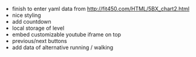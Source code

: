 -   finish to enter yaml data from
    <http://fit450.com/HTML/5BX_chart2.html>
-   nice styling
-   add countdown
-   local storage of level
-   embed customizable youtube iframe on top
-   previous/next buttons
-   add data of alternative running / walking
